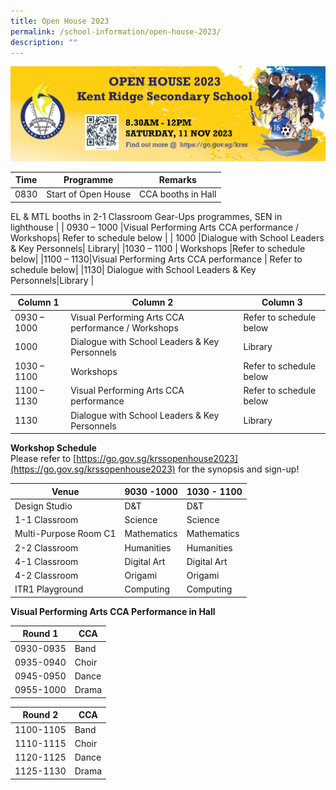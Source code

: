 ```yaml
---
title: Open House 2023
permalink: /school-information/open-house-2023/
description: ""
---
```

![](/images/open-house-2023.jpg)

| Time | Programme | 	Remarks |
| -------- | -------- | -------- |
| 0830    |Start of Open House   | CCA booths in Hall
EL &amp; MTL booths in 2-1 Classroom 
Gear-Ups programmes, SEN in lighthouse  |
| 0930 – 1000 |Visual Performing Arts CCA performance / Workshops| Refer to schedule below  |
| 1000	|Dialogue with School Leaders &amp; Key Personnels|	Library|
|1030 – 1100	| Workshops	|Refer to schedule below|
|1100 – 1130|Visual Performing Arts CCA performance |	Refer to schedule below|
|1130|	Dialogue with School Leaders &amp; Key Personnels|Library |



| Column 1 | Column 2 | Column 3 |
| -------- | -------- | -------- |
| 0930 – 1000 |Visual Performing Arts CCA performance / Workshops| Refer to schedule below  |
| 1000	|Dialogue with School Leaders &amp; Key Personnels|	Library|
|1030 – 1100	| Workshops	|Refer to schedule below|
|1100 – 1130|Visual Performing Arts CCA performance |	Refer to schedule below|
|1130|	Dialogue with School Leaders &amp; Key Personnels|Library |




**Workshop Schedule** <br> Please refer to [https://go.gov.sg/krssopenhouse2023](https://go.gov.sg/krssopenhouse2023) for the synopsis and sign-up! 


| Venue | 9030 -1000| 1030 - 1100 |
| -------- | -------- | -------- |
| Design Studio  |D&amp;T| D&amp;T |
| 1-1 Classroom  |Science| Science |
| Multi-Purpose Room C1  |Mathematics| Mathematics |
| 2-2 Classroom |Humanities| Humanities |
| 4-1 Classroom |Digital Art| Digital Art|
| 4-2 Classroom  |Origami| Origami |
| ITR1 Playground |Computing| Computing |

**Visual Performing Arts CCA Performance in Hall** 

| Round 1| CCA| 
| -------- | -------- | 
| 0930-0935 |Band| 
| 0935-0940 |Choir| 
| 0945-0950 |Dance| 
| 0955-1000|Drama| 

| Round 2| CCA| 
| -------- | -------- | 
| 1100-1105 |Band| 
| 1110-1115 |Choir| 
| 1120-1125 |Dance| 
| 1125-1130|Drama|